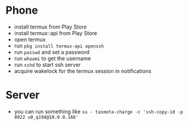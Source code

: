 # Phone

- install termux from Play Store
- install termux::api from Play Store
- open termux
- run `pkg install termux-api openssh`
- run `passwd` and set a password
- run `whoami` to get the username
- run `sshd` to start ssh server
- acquire wakelock for the termux session in notifications

# Server

- you can run something like `su - tasmota-charge -c 'ssh-copy-id -p 8022 u0_q194@10.0.0.166'`
